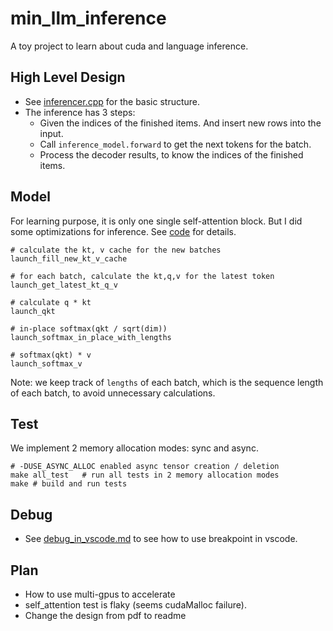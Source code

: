 # min_llm_inference

A toy project to learn about cuda and language inference.

## High Level Design

* See [inferencer.cpp](./src/inferencer.cpp) for the basic structure.
* The inference has 3 steps:
    * Given the indices of the finished items. And insert new rows into the input.
    * Call `inference_model.forward` to get the next tokens for the batch.
    * Process the decoder results, to know the indices of the finished items.

## Model

For learning purpose, it is only one single self-attention block. But I did some optimizations for inference. See [code](./src/kernels/self_attention_inference_optimized.cu) for details.

```
# calculate the kt, v cache for the new batches
launch_fill_new_kt_v_cache

# for each batch, calculate the kt,q,v for the latest token
launch_get_latest_kt_q_v

# calculate q * kt
launch_qkt

# in-place softmax(qkt / sqrt(dim))
launch_softmax_in_place_with_lengths

# softmax(qkt) * v
launch_softmax_v
```

Note: we keep track of `lengths` of each batch, which is the sequence length of each batch, to avoid unnecessary calculations.

## Test

We implement 2 memory allocation modes: sync and async.

```
# -DUSE_ASYNC_ALLOC enabled async tensor creation / deletion
make all_test   # run all tests in 2 memory allocation modes
make # build and run tests
```

## Debug

* See [debug_in_vscode.md](./doc/debug_in_vscode.md) to see how to use breakpoint in vscode.

## Plan

* How to use multi-gpus to accelerate
* self_attention test is flaky (seems cudaMalloc failure).
* Change the design from pdf to readme

